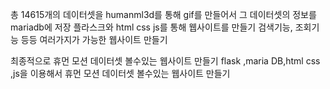 총 14615개의 데이터셋을 humanml3d를 통해 gif를 만들어서
그 데이터셋의 정보를 mariadb에 저장
플라스크와 html css js를 통해 웹사이트를 만들기
검색기능, 조회기능 등등 여러가지가 가능한 웹사이트 만들기 


최종적으로 휴먼 모션 데이터셋 볼수있는 웹사이트 만들기
flask ,maria DB,html css ,js을 이용해서
휴먼 모션 데이터셋 볼수있는 웹사이트 만들기 